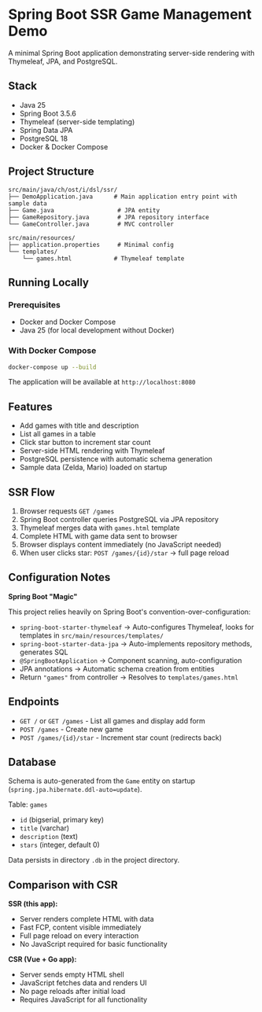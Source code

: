 # Spring Boot SSR Game Management Demo

A minimal Spring Boot application demonstrating server-side rendering with Thymeleaf, JPA, and PostgreSQL.

## Stack

- Java 25
- Spring Boot 3.5.6
- Thymeleaf (server-side templating)
- Spring Data JPA
- PostgreSQL 18
- Docker & Docker Compose

## Project Structure

```
src/main/java/ch/ost/i/dsl/ssr/
├── DemoApplication.java      # Main application entry point with sample data
├── Game.java                  # JPA entity
├── GameRepository.java        # JPA repository interface
└── GameController.java        # MVC controller

src/main/resources/
├── application.properties     # Minimal config
└── templates/
    └── games.html            # Thymeleaf template
```

## Running Locally

### Prerequisites

- Docker and Docker Compose
- Java 25 (for local development without Docker)

### With Docker Compose

```bash
docker-compose up --build
```

The application will be available at `http://localhost:8080`

## Features

- Add games with title and description
- List all games in a table
- Click star button to increment star count
- Server-side HTML rendering with Thymeleaf
- PostgreSQL persistence with automatic schema generation
- Sample data (Zelda, Mario) loaded on startup

## SSR Flow

1. Browser requests `GET /games`
2. Spring Boot controller queries PostgreSQL via JPA repository
3. Thymeleaf merges data with `games.html` template
4. Complete HTML with game data sent to browser
5. Browser displays content immediately (no JavaScript needed)
6. When user clicks star: `POST /games/{id}/star` → full page reload

## Configuration Notes

**Spring Boot "Magic"**

This project relies heavily on Spring Boot's convention-over-configuration:

- `spring-boot-starter-thymeleaf` → Auto-configures Thymeleaf, looks for templates in `src/main/resources/templates/`
- `spring-boot-starter-data-jpa` → Auto-implements repository methods, generates SQL
- `@SpringBootApplication` → Component scanning, auto-configuration
- JPA annotations → Automatic schema creation from entities
- Return `"games"` from controller → Resolves to `templates/games.html`

## Endpoints

- `GET /` or `GET /games` - List all games and display add form
- `POST /games` - Create new game
- `POST /games/{id}/star` - Increment star count (redirects back)

## Database

Schema is auto-generated from the `Game` entity on startup (`spring.jpa.hibernate.ddl-auto=update`).

Table: `games`
- `id` (bigserial, primary key)
- `title` (varchar)
- `description` (text)
- `stars` (integer, default 0)

Data persists in directory `.db` in the project directory.

## Comparison with CSR

**SSR (this app):**
- Server renders complete HTML with data
- Fast FCP, content visible immediately
- Full page reload on every interaction
- No JavaScript required for basic functionality

**CSR (Vue + Go app):**
- Server sends empty HTML shell
- JavaScript fetches data and renders UI
- No page reloads after initial load
- Requires JavaScript for all functionality